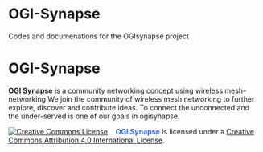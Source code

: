 # OGI-Synapse
Codes and documenations for the OGIsynapse project
# OGI-Synapse
<a href="http://ogisynapse.appsvertex.com"><strong>OGI Synapse</strong></a> is a community networking concept using wireless mesh-networking 
We join the community of wireless mesh networking to further explore, discover and contribute ideas.
To connect  the unconnected and the under-served is one of our goals in ogisynapse.





<a href="http://creativecommons.org/licenses/by/4.0/" rel="license"><img src="https://i.creativecommons.org/l/by/4.0/88x31.png" alt="Creative Commons License" /></a>    <span style="color: #3366ff;"><strong>OGI Synapse</strong></span> is licensed under a <a href="http://creativecommons.org/licenses/by/4.0/" rel="license">Creative Commons Attribution 4.0 International License</a>.
